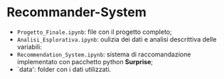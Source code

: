 # Recommander-System

- `Progetto_Finale.ipynb`: file con il progetto completo;
- `Analisi_Esplorativa.ipynb`: oulizia dei dati e analisi descrittiva delle variabili:
- `Recommendation_System.ipynb`: sistema di raccomandazione implementato con pacchetto python **Surprise**;
- `data': folder con i dati utilizzati.
